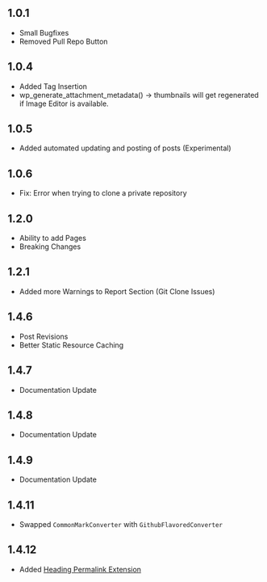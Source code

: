 ## 1.0.1
- Small Bugfixes
- Removed Pull Repo Button

## 1.0.4
- Added Tag Insertion
- wp_generate_attachment_metadata() -> thumbnails will get regenerated if Image Editor is available.

## 1.0.5
- Added automated updating and posting of posts (Experimental)

## 1.0.6
- Fix: Error when trying to clone a private repository

## 1.2.0
- Ability to add Pages
- Breaking Changes

## 1.2.1
- Added more Warnings to Report Section (Git Clone Issues)

## 1.4.6
- Post Revisions
- Better Static Resource Caching

## 1.4.7
- Documentation Update

## 1.4.8
- Documentation Update

## 1.4.9
- Documentation Update

## 1.4.11
- Swapped `CommonMarkConverter` with `GithubFlavoredConverter`

## 1.4.12
- Added [Heading Permalink Extension](https://commonmark.thephpleague.com/2.4/extensions/heading-permalinks/)